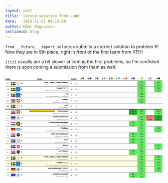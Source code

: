 ```yaml
---
layout: post
title:  Second solution from Lund
date:   2018-11-25 09:15:00
author: Måns Magnusson
sectionid: blog
---
```


`from __future__ import solution` submits a correct solution to problem K! Now they are in 9th place, right in front of the first team from KTH!

`iiiii` usually are a bit slower at coding the first problems, so I'm confident there is soon coming a submission from them as well.

![score board](/assets/imgs/181125/scoreboard-22min.png)
